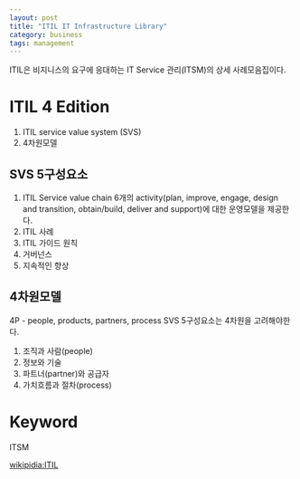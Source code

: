 ```yaml
---
layout: post
title: "ITIL IT Infrastructure Library"
category: business
tags: management 
---
```

ITIL은 비지니스의 요구에 응대하는 IT Service 관리(ITSM)의  상세 사례모음집이다.

# ITIL 4 Edition
1. ITIL service value system (SVS)
2. 4차원모델

## SVS 5구성요소
  1. ITIL Service value chain
    6개의 activity(plan, improve, engage, design and transition, obtain/build, deliver and support)에 대한 운영모델을 제공한다.
  2. ITIL 사례
  3. ITIL 가이드 원칙
  4. 거버넌스
  5. 지속적인 향상
  
## 4차원모델
4P - people, products, partners, process
SVS 5구성요소는 4차원을 고려해야한다.
   1. 조직과 사람(people)
   2. 정보와 기술
   3. 파트너(partner)와 공급자
   4. 가치흐름과 절차(process)

# Keyword
ITSM

[wikipidia:ITIL](https://en.wikipedia.org/wiki/ITIL#ITIL_practices)
